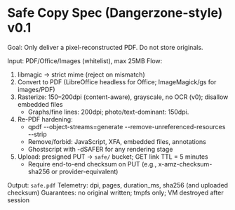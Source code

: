 # Safe Copy Spec (Dangerzone-style) v0.1
Goal: Only deliver a pixel-reconstructed PDF. Do not store originals.

Input: PDF/Office/Images (whitelist), max 25MB
Flow:
  1) libmagic → strict mime (reject on mismatch)
  2) Convert to PDF (LibreOffice headless for Office; ImageMagick/gs for images/PDF)
  3) Rasterize: 150–200dpi (content-aware), grayscale, no OCR (v0); disallow embedded files
     - Graphs/fine lines: 200dpi; photo/text-dominant: 150dpi.
  4) Re-PDF hardening:
     - qpdf --object-streams=generate --remove-unreferenced-resources --strip
     - Remove/forbid: JavaScript, XFA, embedded files, annotations
     - Ghostscript with -dSAFER for any rendering stage
  5) Upload: presigned PUT → `safe/` bucket; GET link TTL = 5 minutes
     - Require end-to-end checksum on PUT (e.g., x-amz-checksum-sha256 or provider-equivalent)

Output: `safe.pdf`
Telemetry: dpi, pages, duration_ms, sha256 (and uploaded checksum)
Guarantees: no original written; tmpfs only; VM destroyed after session
